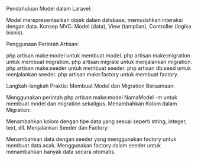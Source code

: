Pendahuluan Model dalam Laravel:

Model merepresentasikan objek dalam database, memudahkan interaksi dengan data.
Konsep MVC: Model (data), View (tampilan), Controller (logika bisnis).


Penggunaan Perintah Artisan:

php artisan make:model untuk membuat model.
php artisan make:migration untuk membuat migration.
php artisan migrate untuk menjalankan migration.
php artisan make:seeder untuk membuat seeder.
php artisan db:seed untuk menjalankan seeder.
php artisan make:factory untuk membuat factory.

Langkah-langkah Praktis:
Membuat Model dan Migration Bersamaan:

Menggunakan perintah php artisan make:model NamaModel -m untuk membuat model dan migration sekaligus.
Menambahkan Kolom dalam Migration:

Menambahkan kolom dengan tipe data yang sesuai seperti string, integer, text, dll.
Menjalankan Seeder dan Factory:

Menambahkan data dengan seeder yang menggunakan factory untuk membuat data acak.
Menggunakan factory dalam seeder untuk menambahkan banyak data secara otomatis.

